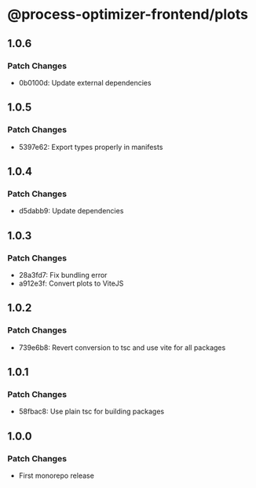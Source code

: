 # @process-optimizer-frontend/plots

## 1.0.6

### Patch Changes

- 0b0100d: Update external dependencies

## 1.0.5

### Patch Changes

- 5397e62: Export types properly in manifests

## 1.0.4

### Patch Changes

- d5dabb9: Update dependencies

## 1.0.3

### Patch Changes

- 28a3fd7: Fix bundling error
- a912e3f: Convert plots to ViteJS

## 1.0.2

### Patch Changes

- 739e6b8: Revert conversion to tsc and use vite for all packages

## 1.0.1

### Patch Changes

- 58fbac8: Use plain tsc for building packages

## 1.0.0

### Patch Changes

- First monorepo release
